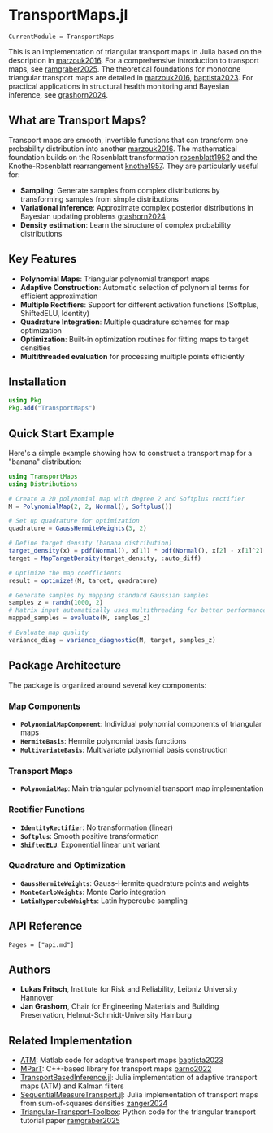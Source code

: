 # TransportMaps.jl

```@meta
CurrentModule = TransportMaps
```

This is an implementation of triangular transport maps in Julia based on the description in [marzouk2016](@cite).
For a comprehensive introduction to transport maps, see [ramgraber2025](@cite). The theoretical foundations for monotone triangular transport maps are detailed in [marzouk2016](@cite), [baptista2023](@cite). For practical applications in structural health monitoring and Bayesian inference, see [grashorn2024](@cite).

## What are Transport Maps?

Transport maps are smooth, invertible functions that can transform one probability distribution into another [marzouk2016](@cite).
The mathematical foundation builds on the Rosenblatt transformation [rosenblatt1952](@cite) and the Knothe-Rosenblatt rearrangement [knothe1957](@cite).
They are particularly useful for:

- **Sampling**: Generate samples from complex distributions by transforming samples from simple distributions
- **Variational inference**: Approximate complex posterior distributions in Bayesian updating problems [grashorn2024](@cite)
- **Density estimation**: Learn the structure of complex probability distributions

## Key Features

- **Polynomial Maps**: Triangular polynomial transport maps
- **Adaptive Construction**: Automatic selection of polynomial terms for efficient approximation
- **Multiple Rectifiers**: Support for different activation functions (Softplus, ShiftedELU, Identity)
- **Quadrature Integration**: Multiple quadrature schemes for map optimization
- **Optimization**: Built-in optimization routines for fitting maps to target densities
- **Multithreaded evaluation** for processing multiple points efficiently

## Installation

```julia
using Pkg
Pkg.add("TransportMaps")
```

## Quick Start Example

Here's a simple example showing how to construct a transport map for a "banana" distribution:

```julia
using TransportMaps
using Distributions

# Create a 2D polynomial map with degree 2 and Softplus rectifier
M = PolynomialMap(2, 2, Normal(), Softplus())

# Set up quadrature for optimization
quadrature = GaussHermiteWeights(3, 2)

# Define target density (banana distribution)
target_density(x) = pdf(Normal(), x[1]) * pdf(Normal(), x[2] - x[1]^2)
target = MapTargetDensity(target_density, :auto_diff)

# Optimize the map coefficients
result = optimize!(M, target, quadrature)

# Generate samples by mapping standard Gaussian samples
samples_z = randn(1000, 2)
# Matrix input automatically uses multithreading for better performance
mapped_samples = evaluate(M, samples_z)

# Evaluate map quality
variance_diag = variance_diagnostic(M, target, samples_z)
```

## Package Architecture

The package is organized around several key components:

### Map Components

- **`PolynomialMapComponent`**: Individual polynomial components of triangular maps
- **`HermiteBasis`**: Hermite polynomial basis functions
- **`MultivariateBasis`**: Multivariate polynomial basis construction

### Transport Maps

- **`PolynomialMap`**: Main triangular polynomial transport map implementation

### Rectifier Functions

- **`IdentityRectifier`**: No transformation (linear)
- **`Softplus`**: Smooth positive transformation
- **`ShiftedELU`**: Exponential linear unit variant

### Quadrature and Optimization

- **`GaussHermiteWeights`**: Gauss-Hermite quadrature points and weights
- **`MonteCarloWeights`**: Monte Carlo integration
- **`LatinHypercubeWeights`**: Latin hypercube sampling

## API Reference

```@contents
Pages = ["api.md"]
```

## Authors

- **Lukas Fritsch**, Institute for Risk and Reliability, Leibniz University Hannover
- **Jan Grashorn**, Chair for Engineering Materials and Building Preservation, Helmut-Schmidt-University Hamburg

## Related Implementation

- [ATM](https://github.com/baptistar/ATM): Matlab code for adaptive transport maps [baptista2023](@cite)
- [MParT](https://github.com/MeasureTransport/MParT): C++-based library for transport maps [parno2022](@cite)
- [TransportBasedInference.jl](https://github.com/mleprovost/TransportBasedInference.jl): Julia implementation of adaptive transport maps (ATM) and Kalman filters
- [SequentialMeasureTransport.jl](https://github.com/benjione/SequentialMeasureTransport.jl): Julia implementation of transport maps from sum-of-squares densities [zanger2024](@cite)
- [Triangular-Transport-Toolbox](https://github.com/MaxRamgraber/Triangular-Transport-Toolbox): Python code for the triangular transport tutorial paper [ramgraber2025](@cite)
